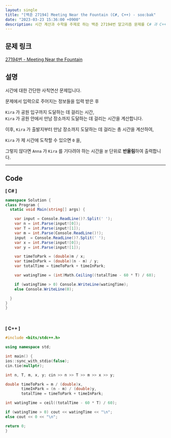 ```yaml
---
layout: single
title: "[백준 27194] Meeting Near the Fountain (C#, C++) - soo:bak"
date: "2023-03-23 15:36:00 +0900"
description: 시간 계산과 수학을 주제로 하는 백준 27194번 알고리즘 문제를 C# 과 C++ 로 풀이 및 해설
---
```


## 문제 링크
  [27194번 - Meeting Near the Fountain](https://www.acmicpc.net/problem/27194)

## 설명
시간에 대한 간단한 사칙연산 문제입니다. <br>

문제에서 입력으로 주어지는 정보들을 입력 받은 후 <br>

`Kira` 가 공원 입구까지 도달하는 데 걸리는 시간, <br>
`Kira` 가 공원 안에서 만남 장소까지 도달하는 데 걸리는 시간을 계산합니다. <br>

이후, `Kira` 가 출발지부터 만남 장소까지 도달하는 데 걸리는 총 시간을 계산하여, <br>

`Kira` 가 제 시간에 도착할 수 있으면 `0` 을,<br>

그렇지 않다면 `Anna` 가 `Kira` 를 기다려야 하는 시간을 `분` 단위로 <b>반올림</b>하여 출력합니다.<br>

- - -

## Code
<b>[ C# ] </b>
<br>

  ```c#
namespace Solution {
  class Program {
    static void Main(string[] args) {

      var input = Console.ReadLine()?.Split(' ');
      var n = int.Parse(input![0]);
      var T = int.Parse(input![1]);
      var m = int.Parse(Console.ReadLine()!);
      input  = Console.ReadLine()?.Split(' ');
      var x = int.Parse(input![0]);
      var y = int.Parse(input![1]);

      var timeToPark = (double)m / x;
      var timeInPark = (double)(n - m) / y;
      var totalTime = timeToPark + timeInPark;

      var watingTime = (int)Math.Ceiling((totalTime - 60 * T) / 60);

      if (watingTime > 0) Console.WriteLine(watingTime);
      else Console.WriteLine(0);

    }
  }
}
  ```
<br><br>
<b>[ C++ ] </b>
<br>

  ```c++
#include <bits/stdc++.h>

using namespace std;

int main() {
  ios::sync_with_stdio(false);
  cin.tie(nullptr);

  int n, T, m, x, y; cin >> n >> T >> m >> x >> y;

  double timeToPark = m / (double)x,
         timeInPark = (n - m) / (double)y,
         totalTime = timeToPark + timeInPark;

  int watingTime = ceil((totalTime - 60 * T) / 60);

  if (watingTime > 0) cout << watingTime << "\n";
  else cout << 0 << "\n";

  return 0;
}
  ```
